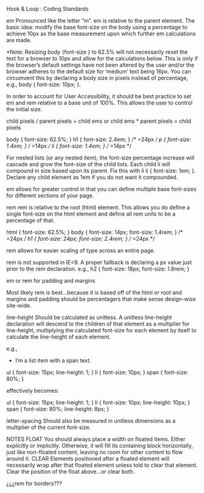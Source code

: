 Hook & Loop : Coding Standards



em
Pronounced like the letter “m”.
em is relative to the parent element.
The basic idea: modify the base font-size on the body using a percentage to achieve 10px as the base measurement upon which further em calculations are made.

*Note: Resizing body {font-size } to 62.5% will not necessarily reset the text for a browser to 10px and allow for the calculations below. This is only if the browser’s default settings have not been altered by the user and/or the browser adheres to the default size for ‘medium’ text being 16px. You can circumvent this by declaring a body size in pixels instead of percentage, e.g., body { font-size: 10px; }.

In order to account for User Accessibility, it should be best practice to set em and rem relative to a base unit of 100%. This allows the user to control the initial size.

child pixels / parent pixels = child ems
or
child ems * parent pixels = child pixels

body { font-size: 62.5%; }
h1 { font-size: 2.4em; } /* =24px */
p { font-size: 1.4em; } /* =14px */
li { font-size: 1.4em; } /* =14px */

For nested lists (or any nested item), the font-size percentage increase will cascade and grow the font-size of the child lists. Each child li will compound in size based upon its parent. Fix this with li li { font-size: 1em; }. Declare any child element as  1em  if you do not want it compounded.

em allows for greater control in that you can define multiple base font-sizes for different sections of your page.


rem
rem is relative to the root (html) element. This allows you do define a single font-size on the html element and define all rem units to be a percentage of that.

html { font-size: 62.5%; }
body { font-size: 14px; font-size: 1.4rem; } /* =24px */
h1 { font-size: 24px; font-size: 2.4rem; } /* =24px */

rem allows for easier scaling of type across an entire page.

rem is not supported in IE<9. A proper fallback is declaring a px value just prior to the rem declaration.
e.g.,
h2 { font-size: 18px; font-size: 1.8rem; }

em or rem for padding and margins

Most likely rem is best…because it is based off of the html or root and margins and padding should be percentagers that make sense design-wise site-wide.


line-height
Should be calculated as unitless. A unitless line-height declaration will descend to the children of that element as a multiplier for line-height, multiplying the calculated font-size for each element by itself to calculate the line-height of each element.

e.g.,
<ul>
  <li>I’m a list item with a <span>span text</span>.</li>
</ul>

ul { font-size: 15px; line-height: 1; }
li { font-size: 10px; }
span { font-size: 80%; }

effectively becomes:

ul { font-size: 15px; line-height: 1; }
li { font-size: 10px; line-height: 10px; }
span { font-size: 80%; line-height: 8px; }

letter-spacing
Should also be measured in unitless dimensions as a multiplier of the current font-size.



NOTES
FLOAT
You should always place a width on floated items. Either explicitly or implicitly. Otherwise, it will fill its containing block horizontally, just like non-floated content, leaving no room for other content to flow around it.
CLEAR
Elements positioned after a floated element will necessarily wrap after that floated element unless told to clear that element.
Clear the position of the float above…or clear both.

¿¿¿rem for borders???
